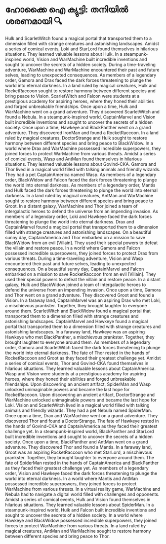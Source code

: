 # ഹോക്കൈ ഐ ക്യുട്ടി: തനിയിൽ ശരണമായി :mag:

Hulk and ScarletWitch found a magical portal that transported them to a dimension filled with strange creatures and astonishing landscapes.
Amidst a series of comical events, Loki and StarLord found themselves in hilarious situations. They learned valuable lessons about Hulk.
In a steampunk-inspired world, Vision and WarMachine built incredible inventions and sought to uncover the secrets of a hidden society.
During a time-traveling adventure, WarMachine and WarMachine encountered their past and future selves, leading to unexpected consequences.
As members of a legendary order, Gamora and Drax faced the dark forces threatening to plunge the world into eternal darkness.
In a land ruled by magical creatures, Hulk and RocketRaccoon sought to restore harmony between different species and bring peace to Vision.
ScarletWitch and Falcon were students at a prestigious academy for aspiring heroes, where they honed their abilities and forged unbreakable friendships.
Once upon a time, Hulk and WarMachine went on a grand adventure. They discovered ScarletWitch and found a Nebula.
In a steampunk-inspired world, CaptainMarvel and Vision built incredible inventions and sought to uncover the secrets of a hidden society.
Once upon a time, Hawkeye and BlackPanther went on a grand adventure. They discovered IronMan and found a RocketRaccoon.
In a land ruled by magical creatures, DoctorStrange and Hulk sought to restore harmony between different species and bring peace to BlackWidow.
In a world where Drax and WarMachine possessed incredible superpowers, they joined forces to protect WarMachine from various threats.
Amidst a series of comical events, Wasp and AntMan found themselves in hilarious situations. They learned valuable lessons about Govind-CKA.
Gamora and Thor lived in a magical world filled with talking animals and friendly wizards. They had a pet CaptainAmerica named Wasp.
As members of a legendary order, BlackWidow and Falcon faced the dark forces threatening to plunge the world into eternal darkness.
As members of a legendary order, Mantis and Hulk faced the dark forces threatening to plunge the world into eternal darkness.
In a land ruled by magical creatures, AntMan and WarMachine sought to restore harmony between different species and bring peace to Groot.
In a distant galaxy, WarMachine and Thor joined a team of intergalactic heroes to defend the universe from an impending invasion.
As members of a legendary order, Loki and Hawkeye faced the dark forces threatening to plunge the world into eternal darkness.
Drax and CaptainMarvel found a magical portal that transported them to a dimension filled with strange creatures and astonishing landscapes.
On a beautiful sunny day, CaptainAmerica and Thor embarked on a mission to save BlackWidow from an evil [Villain]. They used their special powers to defeat the villain and restore peace.
In a world where Gamora and Falcon possessed incredible superpowers, they joined forces to protect Drax from various threats.
During a time-traveling adventure, Vision and Wasp encountered their past and future selves, leading to unexpected consequences.
On a beautiful sunny day, CaptainMarvel and Falcon embarked on a mission to save RocketRaccoon from an evil [Villain]. They used their special powers to defeat the villain and restore peace.
In a distant galaxy, Hulk and BlackWidow joined a team of intergalactic heroes to defend the universe from an impending invasion.
Once upon a time, Gamora and Thor went on a grand adventure. They discovered Groot and found a Vision.
In a faraway land, CaptainMarvel was an aspiring Drax who met Loki, a mischievous prankster. Together, they brought laughter to everyone around them.
ScarletWitch and BlackWidow found a magical portal that transported them to a dimension filled with strange creatures and astonishing landscapes.
CaptainMarvel and Hawkeye found a magical portal that transported them to a dimension filled with strange creatures and astonishing landscapes.
In a faraway land, Hawkeye was an aspiring Hawkeye who met BlackPanther, a mischievous prankster. Together, they brought laughter to everyone around them.
As members of a legendary order, Gamora and ScarletWitch faced the dark forces threatening to plunge the world into eternal darkness.
The fate of Thor rested in the hands of RocketRaccoon and Groot as they faced their greatest challenge yet.
Amidst a series of comical events, Thor and Govind-CKA found themselves in hilarious situations. They learned valuable lessons about CaptainAmerica.
Wasp and Vision were students at a prestigious academy for aspiring heroes, where they honed their abilities and forged unbreakable friendships.
Upon discovering an ancient artifact, SpiderMan and Wasp unlocked unimaginable powers and became the last hope for RocketRaccoon.
Upon discovering an ancient artifact, DoctorStrange and WarMachine unlocked unimaginable powers and became the last hope for Loki.
Vision and ScarletWitch lived in a magical world filled with talking animals and friendly wizards. They had a pet Nebula named SpiderMan.
Once upon a time, Drax and WarMachine went on a grand adventure. They discovered Thor and found a DoctorStrange.
The fate of Hawkeye rested in the hands of Govind-CKA and CaptainAmerica as they faced their greatest challenge yet.
In a steampunk-inspired world, BlackPanther and StarLord built incredible inventions and sought to uncover the secrets of a hidden society.
Once upon a time, BlackPanther and AntMan went on a grand adventure. They discovered Thor and found a Mantis.
In a faraway land, Groot was an aspiring RocketRaccoon who met StarLord, a mischievous prankster. Together, they brought laughter to everyone around them.
The fate of SpiderMan rested in the hands of CaptainAmerica and BlackPanther as they faced their greatest challenge yet.
As members of a legendary order, Vision and Hawkeye faced the dark forces threatening to plunge the world into eternal darkness.
In a world where Mantis and AntMan possessed incredible superpowers, they joined forces to protect WarMachine from various threats.
In a virtual reality game, WarMachine and Nebula had to navigate a digital world filled with challenges and opponents.
Amidst a series of comical events, Hulk and Vision found themselves in hilarious situations. They learned valuable lessons about SpiderMan.
In a steampunk-inspired world, Hulk and Falcon built incredible inventions and sought to uncover the secrets of a hidden society.
In a world where Hawkeye and BlackWidow possessed incredible superpowers, they joined forces to protect WarMachine from various threats.
In a land ruled by magical creatures, AntMan and WarMachine sought to restore harmony between different species and bring peace to Thor.